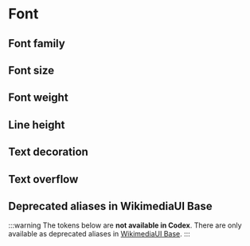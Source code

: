 <script setup>
import CdxDocsTokensTable from '../../src/components/tokens/TokensTable.vue';
import tokens from '@wikimedia/codex-design-tokens/theme-wikimedia-ui.json';
import aliases from '@wikimedia/codex-design-tokens/deprecated-aliases-wikimedia-ui-base.json';
</script>

# Font

## Font family

<cdx-docs-tokens-table
	:tokens="tokens['font-family']"
	token-demo="CdxDocsFontDemo"
	token-category="font"
	css-property="font-family"
/>

## Font size

<cdx-docs-tokens-table
	:tokens="tokens['font-size']"
	token-demo="CdxDocsFontDemo"
	token-category="font"
	css-property="font-size"
/>

## Font weight

<cdx-docs-tokens-table
	:tokens="tokens['font-weight']"
	token-demo="CdxDocsFontDemo"
	token-category="font"
	css-property="font-weight"
/>

## Line height

<cdx-docs-tokens-table
	:tokens="tokens['line-height']"
	token-demo="CdxDocsFontDemo"
	token-category="font"
	css-property="line-height"
/>

## Text decoration

<cdx-docs-tokens-table
	:tokens="tokens['text-decoration']"
	token-demo="CdxDocsFontDemo"
	token-category="font"
	css-property="text-decoration"
/>

## Text overflow

<cdx-docs-tokens-table
	:tokens="tokens['text-overflow']"
	token-demo="CdxDocsFontDemo"
	token-category="font"
	css-property="text-overflow"
/>

## Deprecated aliases in WikimediaUI Base

:::warning
The tokens below are **not available in Codex**. There are only available as deprecated aliases in
[WikimediaUI Base](https://www.npmjs.com/package/wikimedia-ui-base).
:::

<cdx-docs-tokens-table
	:tokens="aliases['line-height']"
	token-demo="CdxDocsFontDemo"
	token-category="font"
	css-property="line-height"
/>

